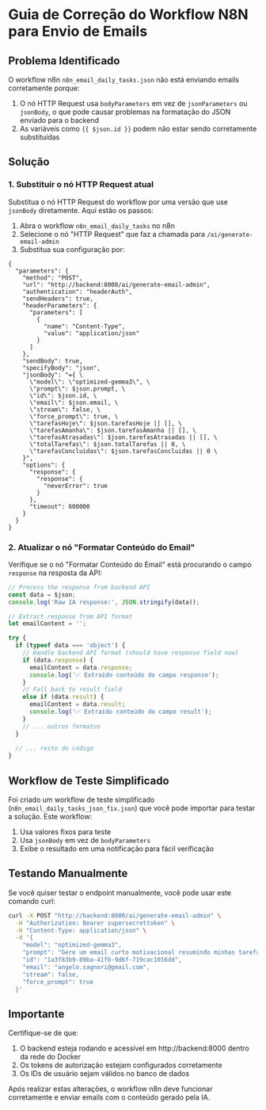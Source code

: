 # Guia de Correção do Workflow N8N para Envio de Emails

## Problema Identificado

O workflow n8n `n8n_email_daily_tasks.json` não está enviando emails corretamente porque:

1. O nó HTTP Request usa `bodyParameters` em vez de `jsonParameters` ou `jsonBody`, o que pode causar problemas na formatação do JSON enviado para o backend
2. As variáveis como `{{ $json.id }}` podem não estar sendo corretamente substituídas

## Solução

### 1. Substituir o nó HTTP Request atual

Substitua o nó HTTP Request do workflow por uma versão que use `jsonBody` diretamente. Aqui estão os passos:

1. Abra o workflow `n8n_email_daily_tasks` no n8n
2. Selecione o nó "HTTP Request" que faz a chamada para `/ai/generate-email-admin`
3. Substitua sua configuração por:

```
{
  "parameters": {
    "method": "POST",
    "url": "http://backend:8000/ai/generate-email-admin",
    "authentication": "headerAuth",
    "sendHeaders": true,
    "headerParameters": {
      "parameters": [
        {
          "name": "Content-Type",
          "value": "application/json"
        }
      ]
    },
    "sendBody": true,
    "specifyBody": "json",
    "jsonBody": "={ \
      \"model\": \"optimized-gemma3\", \
      \"prompt\": $json.prompt, \
      \"id\": $json.id, \
      \"email\": $json.email, \
      \"stream\": false, \
      \"force_prompt\": true, \
      \"tarefasHoje\": $json.tarefasHoje || [], \
      \"tarefasAmanha\": $json.tarefasAmanha || [], \
      \"tarefasAtrasadas\": $json.tarefasAtrasadas || [], \
      \"totalTarefas\": $json.totalTarefas || 0, \
      \"tarefasConcluidas\": $json.tarefasConcluidas || 0 \
    }",
    "options": {
      "response": {
        "response": {
          "neverError": true
        }
      },
      "timeout": 600000
    }
  }
}
```

### 2. Atualizar o nó "Formatar Conteúdo do Email"

Verifique se o nó "Formatar Conteúdo do Email" está procurando o campo `response` na resposta da API:

```javascript
// Process the response from backend API
const data = $json;
console.log('Raw IA response:', JSON.stringify(data));

// Extract response from API format
let emailContent = '';

try {
  if (typeof data === 'object') {
    // Handle backend API format (should have response field now)
    if (data.response) {
      emailContent = data.response;
      console.log('✅ Extraído conteúdo do campo response');
    }
    // Fall back to result field
    else if (data.result) {
      emailContent = data.result;
      console.log('✅ Extraído conteúdo do campo result');
    }
    // ... outros formatos
  }
  
  // ... resto do código
}
```

## Workflow de Teste Simplificado

Foi criado um workflow de teste simplificado (`n8n_email_daily_tasks_json_fix.json`) que você pode importar para testar a solução. Este workflow:

1. Usa valores fixos para teste
2. Usa `jsonBody` em vez de `bodyParameters`
3. Exibe o resultado em uma notificação para fácil verificação

## Testando Manualmente

Se você quiser testar o endpoint manualmente, você pode usar este comando curl:

```bash
curl -X POST "http://backend:8000/ai/generate-email-admin" \
  -H "Authorization: Bearer supersecrettoken" \
  -H "Content-Type: application/json" \
  -d '{
    "model": "optimized-gemma3",
    "prompt": "Gere um email curto motivacional resumindo minhas tarefas pendentes",
    "id": "1a3f83b9-89ba-41fb-9d6f-719cac1016dd",
    "email": "angelo.sagnori@gmail.com",
    "stream": false,
    "force_prompt": true
  }'
```

## Importante

Certifique-se de que:

1. O backend esteja rodando e acessível em http://backend:8000 dentro da rede do Docker
2. Os tokens de autorização estejam configurados corretamente
3. Os IDs de usuário sejam válidos no banco de dados

Após realizar estas alterações, o workflow n8n deve funcionar corretamente e enviar emails com o conteúdo gerado pela IA.

